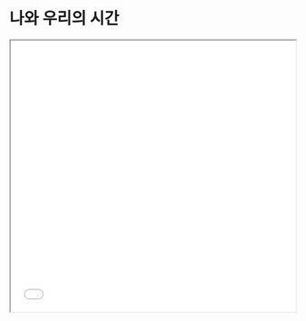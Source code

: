 # 나와 우리의 시간


<div class="intrinsic-container">
  <iframe src="//www.youtube.com/watch?v=X61BVv6pLtw" allowfullscreen style="width:100%; height :480px"></iframe>
</div>